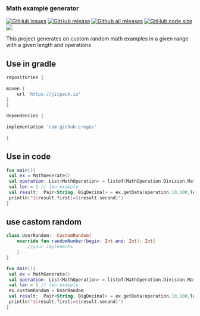 ### Math example  generator 
[![GitHub issues](https://img.shields.io/github/issues/dark0ghost/androidcustomcamera)](https://github.com/dark0ghost/androidcustomcamera/issues)
[![GitHub release](https://img.shields.io/github/release/dark0ghost/androidcustomcamera)](https://github.com/dark0ghost/androidcustomcamera/releases/)
[![Github all releases](https://img.shields.io/github/downloads/dark0ghost/androidcustomcamera/total.svg)](https://github.com/dark0ghost/androidcustomcamera/releases/)
[![GitHub code size](https://img.shields.io/github/languages/code-size/dark0ghost/androidcustomcamera?style=flat)](https://github.com/dark0ghost/androidcustomcamera)
[![](https://jitpack.io/v/imkarl/Badge.svg)](https://jitpack.io/#imkarl/Badge)

This project generates on custom random math examples in a given range with a given length and operations

## Use in gradle
```groovy
repositories {
    
maven { 
    url 'https://jitpack.io'
}
}

dependencies {
    
implementation 'com.github.cregus'
    
}
```

## Use in code

```kotlin
fun main(){
 val ex = MathGenerate()
 val operation: List<MathOperation> = listof(MathOperation.Division,MathOperation.Plus)  // math operation use in example 
 val len = 1 // len example   
 val result:  Pair<String, BigDecimal> = ex.getData(operation,10,100,len)  
 println("${result.first}=${result.second}")
}
```

## use castom random

```kotlin
class UserRandom:  CustomRandom{
    override fun randomNumber(begin: Int,end: Int): Int{
        //your implements
    }
}

fun main(){
 val ex = MathGenerate()
 val operation: List<MathOperation> = listof(MathOperation.Division,MathOperation.Plus)  // math operation use in example 
 val len = 1 // len example 
 ex.customRandom = UserRandom   
 val result:  Pair<String, BigDecimal> = ex.getData(operation,10,100,len)  
 println("${result.first}=${result.second}")
}
```